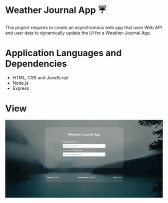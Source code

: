 # Weather Journal App ☔
This project requires to create an asynchronous web app that uses Web API and user data to dynamically update the UI for a Weather-Journal App.

# Application Languages and Dependencies
- HTML, CSS and JavaScript
- Node.js
- Express

# View
![view](./website/images/Capture.JPG)